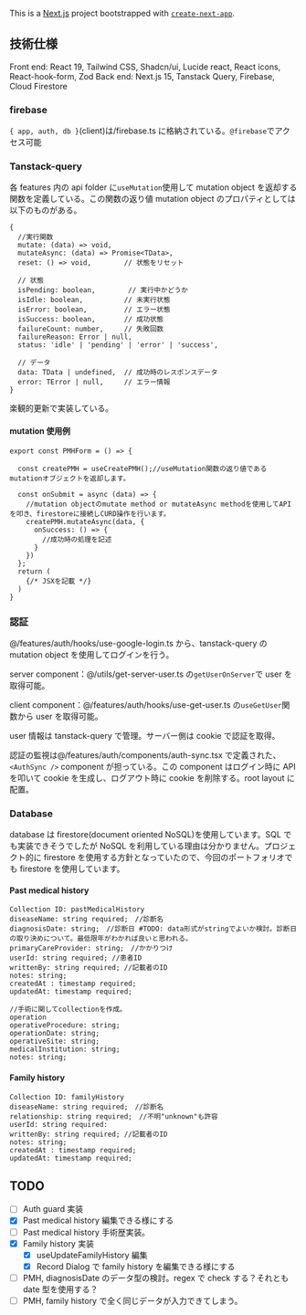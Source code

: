 This is a [Next.js](https://nextjs.org) project bootstrapped with [`create-next-app`](https://nextjs.org/docs/app/api-reference/cli/create-next-app).

## 技術仕様

Front end: React 19, Tailwind CSS, Shadcn/ui, Lucide react, React icons, React-hook-form, Zod
Back end: Next.js 15, Tanstack Query, Firebase, Cloud Firestore

### firebase

`{ app, auth, db }`(client)は/firebase.ts に格納されている。`@firebase`でアクセス可能

### Tanstack-query

各 features 内の api folder に`useMutation`使用して mutation object を返却する関数を定義している。この関数の返り値 mutation object のプロパティとしては以下のものがある。

```
{
  //実行関数
  mutate: (data) => void,
  mutateAsync: (data) => Promise<TData>,
  reset: () => void,        // 状態をリセット

  // 状態
  isPending: boolean,        // 実行中かどうか
  isIdle: boolean,          // 未実行状態
  isError: boolean,         // エラー状態
  isSuccess: boolean,       // 成功状態
  failureCount: number,     // 失敗回数
  failureReason: Error | null,
  status: 'idle' | 'pending' | 'error' | 'success',

  // データ
  data: TData | undefined,  // 成功時のレスポンスデータ
  error: TError | null,     // エラー情報
}
```

楽観的更新で実装している。

#### mutation 使用例

```
export const PMHForm = () => {

  const createPMH = useCreatePMH();//useMutation関数の返り値であるmutationオブジェクトを返却します。

  const onSubmit = async (data) => {
    //mutation objectのmutate method or mutateAsync methodを使用してAPIを叩き、firestoreに接続しCURD操作を行います。
    createPMH.mutateAsync(data, {
      onSuccess: () => {
        //成功時の処理を記述
      }
    })
  };
  return (
    {/* JSXを記載 */}
  )
}
```

### 認証

@/features/auth/hooks/use-google-login.ts から、tanstack-query の mutation object を使用してログインを行う。

server component：@/utils/get-server-user.ts の`getUserOnServer`で user を取得可能。

client component：@/features/auth/hooks/use-get-user.ts の`useGetUser`関数から user を取得可能。

user 情報は tanstack-query で管理。サーバー側は cookie で認証を取得。

認証の監視は@/features/auth/components/auth-sync.tsx で定義された、`<AuthSync />` component が担っている。この component はログイン時に API を叩いて cookie を生成し、ログアウト時に cookie を削除する。root layout に配置。

### Database

database は firestore(document oriented NoSQL)を使用しています。SQL でも実装できそうでしたが NoSQL を利用している理由は分かりません。プロジェクト的に firestore を使用する方針となっていたので、今回のポートフォリオでも firestore を使用しています。

#### Past medical history

```
Collection ID: pastMedicalHistory
diseaseName: string required;　//診断名
diagnosisDate: string;　//診断日 #TODO: data形式がstringでよいか検討。診断日の取り決めについて。最低限年がわかれば良いと思われる。
primaryCareProvider: string;　//かかりつけ
userId: string required; //患者ID
writtenBy: string required; //記載者のID
notes: string;
createdAt : timestamp required;
updatedAt: timestamp required;

//手術に関してcollectionを作成。
operation
operativeProcedure: string;
operationDate: string;
operativeSite: string;
medicalInstitution: string;
notes: string;
```

#### Family history

```
Collection ID: familyHistory
diseaseName: string required;　//診断名
relationship: string required;　//不明"unknown"も許容
userId: string required:
writtenBy: string required; //記載者のID
notes: string;
createdAt : timestamp required;
updatedAt: timestamp required;
```

## TODO

- [ ] Auth guard 実装
- [x] Past medical history 編集できる様にする
- [ ] Past medical history 手術歴実装。
- [x] Family history 実装
  - [x] useUpdateFamilyHistory 編集
  - [x] Record Dialog で family history を編集できる様にする
- [ ] PMH, diagnosisDate のデータ型の検討。regex で check する？それとも date 型を使用する？
- [ ] PMH, family history で全く同じデータが入力できてしまう。
